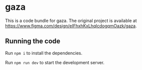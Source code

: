 
  # gaza

  This is a code bundle for gaza. The original project is available at https://www.figma.com/design/eIFhxhKxLhqlcdogqmOazk/gaza.

  ## Running the code

  Run `npm i` to install the dependencies.

  Run `npm run dev` to start the development server.
  